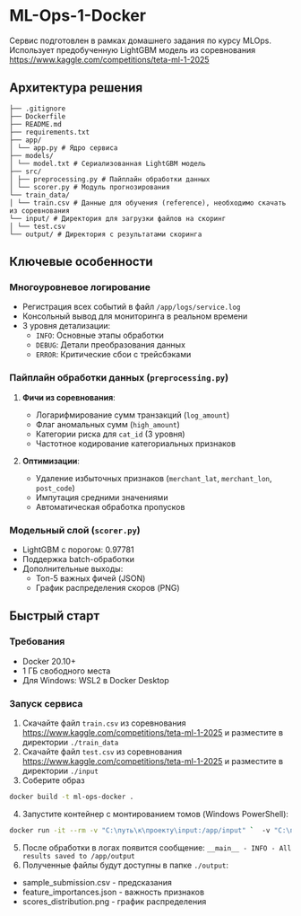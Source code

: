 # ML-Ops-1-Docker

Сервис подготовлен в рамках домашнего задания по курсу MLOps. Использует предобученную LightGBM модель из соревнования https://www.kaggle.com/competitions/teta-ml-1-2025 

## Архитектура решения
```
├── .gitignore
├── Dockerfile
├── README.md
├── requirements.txt
├── app/
│ └── app.py # Ядро сервиса 
├── models/
│ └── model.txt # Сериализованная LightGBM модель
├── src/
│ ├── preprocessing.py # Пайплайн обработки данных
│ └── scorer.py # Модуль прогнозирования
└── train_data/
│ └── train.csv # Данные для обучения (reference), необходимо скачать из соревнования
└── input/ # Директория для загрузки файлов на скоринг
│ └── test.csv
└── output/ # Директория с результатами скоринга
```

## Ключевые особенности

### Многоуровневое логирование
- Регистрация всех событий в файл `/app/logs/service.log`
- Консольный вывод для мониторинга в реальном времени
- 3 уровня детализации:
  - `INFO`: Основные этапы обработки
  - `DEBUG`: Детали преобразования данных
  - `ERROR`: Критические сбои с трейсбэками

### Пайплайн обработки данных (`preprocessing.py`)
1. **Фичи из соревнования**:
   - Логарифмирование сумм транзакций (`log_amount`)
   - Флаг аномальных сумм (`high_amount`)
   - Категории риска для `cat_id` (3 уровня)
   - Частотное кодирование категориальных признаков

2. **Оптимизации**:
   - Удаление избыточных признаков (`merchant_lat`, `merchant_lon`, `post_code`)
   - Импутация средними значениями
   - Автоматическая обработка пропусков

### Модельный слой (`scorer.py`)
- LightGBM с порогом: 0.97781
- Поддержка batch-обработки
- Дополнительные выходы:
  - Топ-5 важных фичей (JSON)
  - График распределения скоров (PNG)

## Быстрый старт

### Требования
- Docker 20.10+
- 1 ГБ свободного места
- Для Windows: WSL2 в Docker Desktop

### Запуск сервиса

1. Скачайте файл `train.csv` из соревнования https://www.kaggle.com/competitions/teta-ml-1-2025 и разместите в директории `./train_data`
2. Скачайте файл `test.csv` из соревнования https://www.kaggle.com/competitions/teta-ml-1-2025 и разместите в директории `./input`
3. Соберите образ
```bash
docker build -t ml-ops-docker .
```
4. Запустите контейнер с монтированием томов (Windows PowerShell):
```bash
docker run -it --rm -v "C:\путь\к\проекту\input:/app/input" `  -v "C:\путь\к\проекту\output:/app/output" `  ml-ops-docker
```
5. После обработки в логах появится сообщение: `__main__ - INFO - All results saved to /app/output`
6. Полученные файлы будут доступны в папке `./output`:
  - sample_submission.csv - предсказания
  - feature_importances.json - важность признаков
  - scores_distribution.png - график распределения